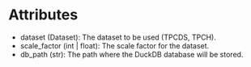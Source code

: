 


# Attributes
- dataset (Dataset): The dataset to be used (TPCDS, TPCH).
- scale_factor (int | float): The scale factor for the dataset.
- db_path (str): The path where the DuckDB database will be stored.

